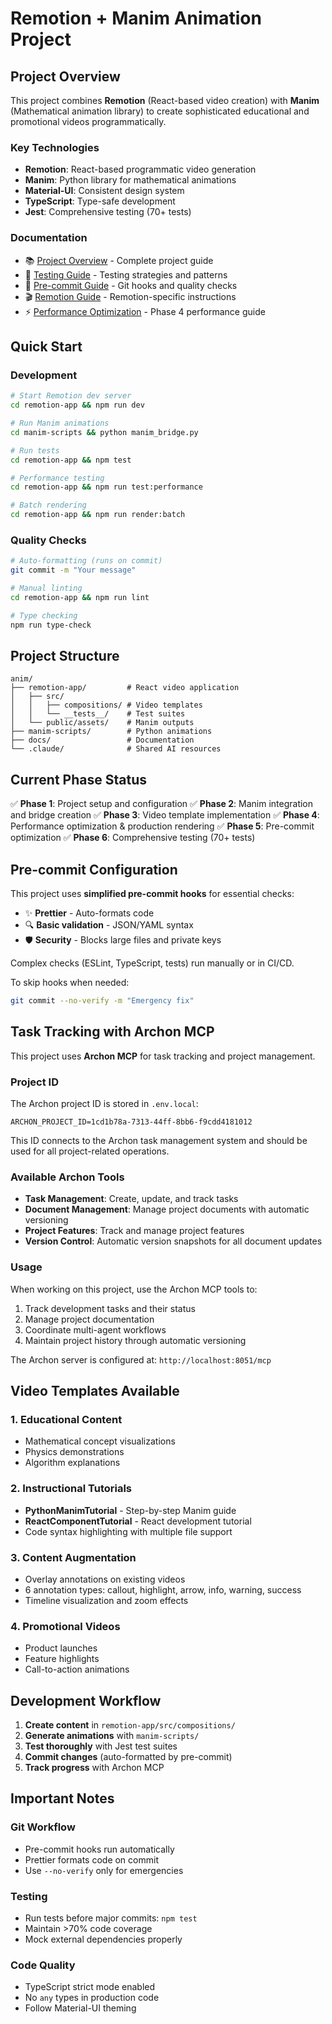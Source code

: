 # Remotion + Manim Animation Project

## Project Overview

This project combines **Remotion** (React-based video creation) with **Manim** (Mathematical animation library) to create sophisticated educational and promotional videos programmatically.

### Key Technologies

- **Remotion**: React-based programmatic video generation
- **Manim**: Python library for mathematical animations
- **Material-UI**: Consistent design system
- **TypeScript**: Type-safe development
- **Jest**: Comprehensive testing (70+ tests)

### Documentation

- 📚 [Project Overview](./docs/project-overview.md) - Complete project guide
- 🧪 [Testing Guide](./docs/testing-guide.md) - Testing strategies and patterns
- 🔧 [Pre-commit Guide](./docs/pre-commit-guide.md) - Git hooks and quality checks
- 🎬 [Remotion Guide](./remotion-app/CLAUDE.md) - Remotion-specific instructions
- ⚡ [Performance Optimization](./docs/phase-4-performance-optimization.md) - Phase 4 performance guide

## Quick Start

### Development

```bash
# Start Remotion dev server
cd remotion-app && npm run dev

# Run Manim animations
cd manim-scripts && python manim_bridge.py

# Run tests
cd remotion-app && npm test

# Performance testing
cd remotion-app && npm run test:performance

# Batch rendering
cd remotion-app && npm run render:batch
```

### Quality Checks

```bash
# Auto-formatting (runs on commit)
git commit -m "Your message"

# Manual linting
cd remotion-app && npm run lint

# Type checking
npm run type-check
```

## Project Structure

```
anim/
├── remotion-app/         # React video application
│   ├── src/
│   │   ├── compositions/ # Video templates
│   │   └── __tests__/    # Test suites
│   └── public/assets/    # Manim outputs
├── manim-scripts/        # Python animations
├── docs/                 # Documentation
└── .claude/              # Shared AI resources
```

## Current Phase Status

✅ **Phase 1**: Project setup and configuration
✅ **Phase 2**: Manim integration and bridge creation
✅ **Phase 3**: Video template implementation
✅ **Phase 4**: Performance optimization & production rendering
✅ **Phase 5**: Pre-commit optimization
✅ **Phase 6**: Comprehensive testing (70+ tests)

## Pre-commit Configuration

This project uses **simplified pre-commit hooks** for essential checks:

- ✨ **Prettier** - Auto-formats code
- 🔍 **Basic validation** - JSON/YAML syntax
- 🛡️ **Security** - Blocks large files and private keys

Complex checks (ESLint, TypeScript, tests) run manually or in CI/CD.

To skip hooks when needed:

```bash
git commit --no-verify -m "Emergency fix"
```

## Task Tracking with Archon MCP

This project uses **Archon MCP** for task tracking and project management.

### Project ID

The Archon project ID is stored in `.env.local`:

```
ARCHON_PROJECT_ID=1cd1b78a-7313-44ff-8bb6-f9cdd4181012
```

This ID connects to the Archon task management system and should be used for all project-related operations.

### Available Archon Tools

- **Task Management**: Create, update, and track tasks
- **Document Management**: Manage project documents with automatic versioning
- **Project Features**: Track and manage project features
- **Version Control**: Automatic version snapshots for all document updates

### Usage

When working on this project, use the Archon MCP tools to:

1. Track development tasks and their status
2. Manage project documentation
3. Coordinate multi-agent workflows
4. Maintain project history through automatic versioning

The Archon server is configured at: `http://localhost:8051/mcp`

## Video Templates Available

### 1. Educational Content

- Mathematical concept visualizations
- Physics demonstrations
- Algorithm explanations

### 2. Instructional Tutorials

- **PythonManimTutorial** - Step-by-step Manim guide
- **ReactComponentTutorial** - React development tutorial
- Code syntax highlighting with multiple file support

### 3. Content Augmentation

- Overlay annotations on existing videos
- 6 annotation types: callout, highlight, arrow, info, warning, success
- Timeline visualization and zoom effects

### 4. Promotional Videos

- Product launches
- Feature highlights
- Call-to-action animations

## Development Workflow

1. **Create content** in `remotion-app/src/compositions/`
2. **Generate animations** with `manim-scripts/`
3. **Test thoroughly** with Jest test suites
4. **Commit changes** (auto-formatted by pre-commit)
5. **Track progress** with Archon MCP

## Important Notes

### Git Workflow

- Pre-commit hooks run automatically
- Prettier formats code on commit
- Use `--no-verify` only for emergencies

### Testing

- Run tests before major commits: `npm test`
- Maintain >70% code coverage
- Mock external dependencies properly

### Code Quality

- TypeScript strict mode enabled
- No `any` types in production code
- Follow Material-UI theming
